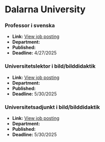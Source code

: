 # Dalarna University

### Professor i svenska
- **Link:** [View job posting](https://www.du.se/en/about-du/career-opportunities/vacant-positions/vacant-position/?job=2521)
- **Department:** 
- **Published:** 
- **Deadline:** 4/27/2025

### Universitetslektor i bild/bilddidaktik
- **Link:** [View job posting](https://www.du.se/en/about-du/career-opportunities/vacant-positions/vacant-position/?job=2538)
- **Department:** 
- **Published:** 
- **Deadline:** 5/30/2025

### Universitetsadjunkt i bild/bilddidaktik
- **Link:** [View job posting](https://www.du.se/en/about-du/career-opportunities/vacant-positions/vacant-position/?job=2539)
- **Department:** 
- **Published:** 
- **Deadline:** 5/30/2025

